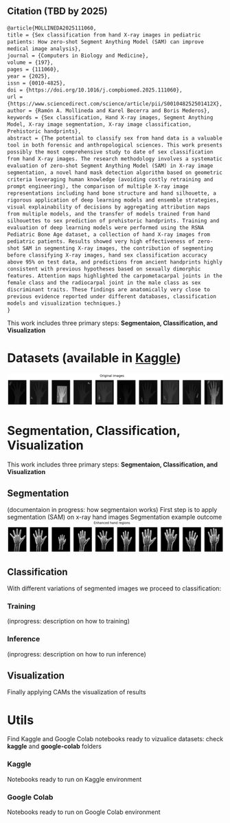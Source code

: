 ## Citation (TBD by 2025)
```
@article{MOLLINEDA2025111060,
title = {Sex classification from hand X-ray images in pediatric patients: How zero-shot Segment Anything Model (SAM) can improve medical image analysis},
journal = {Computers in Biology and Medicine},
volume = {197},
pages = {111060},
year = {2025},
issn = {0010-4825},
doi = {https://doi.org/10.1016/j.compbiomed.2025.111060},
url = {https://www.sciencedirect.com/science/article/pii/S001048252501412X},
author = {Ramón A. Mollineda and Karel Becerra and Boris Mederos},
keywords = {Sex classification, Hand X-ray images, Segment Anything Model, X-ray image segmentation, X-ray image classification, Prehistoric handprints},
abstract = {The potential to classify sex from hand data is a valuable tool in both forensic and anthropological sciences. This work presents possibly the most comprehensive study to date of sex classification from hand X-ray images. The research methodology involves a systematic evaluation of zero-shot Segment Anything Model (SAM) in X-ray image segmentation, a novel hand mask detection algorithm based on geometric criteria leveraging human knowledge (avoiding costly retraining and prompt engineering), the comparison of multiple X-ray image representations including hand bone structure and hand silhouette, a rigorous application of deep learning models and ensemble strategies, visual explainability of decisions by aggregating attribution maps from multiple models, and the transfer of models trained from hand silhouettes to sex prediction of prehistoric handprints. Training and evaluation of deep learning models were performed using the RSNA Pediatric Bone Age dataset, a collection of hand X-ray images from pediatric patients. Results showed very high effectiveness of zero-shot SAM in segmenting X-ray images, the contribution of segmenting before classifying X-ray images, hand sex classification accuracy above 95% on test data, and predictions from ancient handprints highly consistent with previous hypotheses based on sexually dimorphic features. Attention maps highlighted the carpometacarpal joints in the female class and the radiocarpal joint in the male class as sex discriminant traits. These findings are anatomically very close to previous evidence reported under different databases, classification models and visualization techniques.}
}
```
This work includes three primary steps: **Segmentaion, Classification, and Visualization**

# Datasets (available in [Kaggle](https://www.kaggle.com/datasets/karelbecerra/sam-x-ray-medical-images-hand-sex-classification/))
![Original Hand Regions](figures/original-images.png)

# Segmentation, Classification, Visualization
This work includes three primary steps: **Segmentaion, Classification, and Visualization**

## Segmentation
(documentaion in progress: how segmentaion works) 
First step is to apply segmentation (SAM) on x-ray hand images
Segmentation example outcome
![Enhanced Hand Regions](figures/enhanced-hand-regions.png)

## Classification
With different variations of segmented images we proceed to classification: 

### Training
(inprogress: description on how to training)

### Inference
(inprogress: description on how to run inference)

## Visualization
Finally applying CAMs the visualization of results

# Utils
Find Kaggle and Google Colab notebooks ready to vizualice datasets: check **kaggle** and **google-colab** folders

### Kaggle
Notebooks ready to run on Kaggle environment

### Google Colab
Notebooks ready to run on Google Colab environment